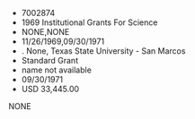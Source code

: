 * 7002874
* 1969 Institutional Grants For Science
* NONE,NONE
* 11/26/1969,09/30/1971
* . None, Texas State University - San Marcos
* Standard Grant
* name not available
* 09/30/1971
* USD 33,445.00

NONE